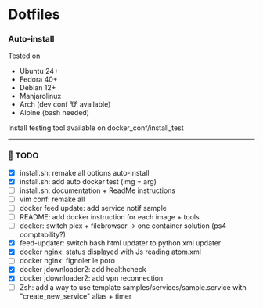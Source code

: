 # Dotfiles

### Auto-install
Tested on
* Ubuntu 24+
* Fedora 40+
* Debian 12+
* Manjarolinux
* Arch (dev conf 🐮 available)
* Alpine (bash needed)

Install testing tool available on docker_conf/install_test

---

### 📝 TODO
- [x] install.sh: remake all options auto-install
- [x] install.sh: add auto docker test (img = arg)
- [ ] install.sh: documentation + ReadMe instructions
- [ ] vim conf: remake all
- [ ] docker feed update: add service notif sample
- [ ] README: add docker instruction for each image + tools
- [ ] docker: switch plex + filebrowser -\> one container solution (ps4 comptability?)
- [x] feed-updater: switch bash html updater to python xml updater
- [x] docker nginx: status displayed with Js reading atom.xml
- [ ] docker nginx: fignoler le poro
- [x] docker jdownloader2: add healthcheck
- [x] docker jdownloader2: add vpn reconnection
- [ ] Zsh: add a way to use template samples/services/sample.service with "create_new_service" alias + timer
